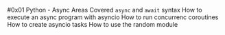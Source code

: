 #0x01 Python - Async
Areas Covered
`async` and `await` syntax
How to execute an async program with asyncio
How to run concurrenc coroutines
How to create asyncio tasks
How to use the random module
